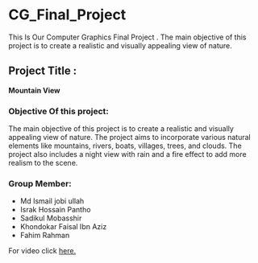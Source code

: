 # CG_Final_Project
This Is Our Computer Graphics Final Project . The main objective of this project is to create a realistic and visually appealing view of nature.
<h2>Project Title : </h2>
<b> Mountain View </b><br>

<h3><b>Objective Of this project:</b></h3>
The main objective of this project is to create a realistic and visually appealing view of nature. The project aims to incorporate various natural elements like mountains, rivers, boats, villages, trees, and clouds. The project also includes a night view with rain and a fire effect to add more realism to the scene.<br>

<h3><b>Group Member:</b></h3>
<ul>
  <li>Md Ismail jobi ullah</li>
  <li>Israk Hossain Pantho</li>
  <li>Sadikul Mobasshir</li>
  <li>Khondokar Faisal Ibn Aziz</li>
  <li>Fahim Rahman</li>
</ul>

For video click <a href ="https://youtu.be/nFTefqJu1cs"> here. </a>
